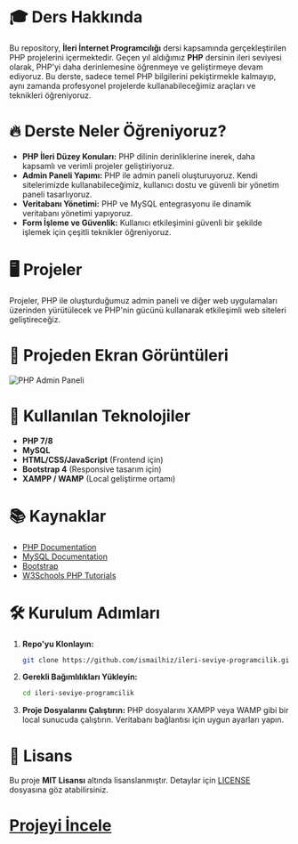 # 🎓 Ders Hakkında

Bu repository, **İleri İnternet Programcılığı** dersi kapsamında gerçekleştirilen PHP projelerini içermektedir. Geçen yıl aldığımız **PHP** dersinin ileri seviyesi olarak, PHP'yi daha derinlemesine öğrenmeye ve geliştirmeye devam ediyoruz. Bu derste, sadece temel PHP bilgilerini pekiştirmekle kalmayıp, aynı zamanda profesyonel projelerde kullanabileceğimiz araçları ve teknikleri öğreniyoruz.

# 🔥 Derste Neler Öğreniyoruz?

- **PHP İleri Düzey Konuları:** PHP dilinin derinliklerine inerek, daha kapsamlı ve verimli projeler geliştiriyoruz.
- **Admin Paneli Yapımı:** PHP ile admin paneli oluşturuyoruz. Kendi sitelerimizde kullanabileceğimiz, kullanıcı dostu ve güvenli bir yönetim paneli tasarlıyoruz.
- **Veritabanı Yönetimi:** PHP ve MySQL entegrasyonu ile dinamik veritabanı yönetimi yapıyoruz.
- **Form İşleme ve Güvenlik:** Kullanıcı etkileşimini güvenli bir şekilde işlemek için çeşitli teknikler öğreniyoruz.

# 🖥️ Projeler

Projeler, PHP ile oluşturduğumuz admin paneli ve diğer web uygulamaları üzerinden yürütülecek ve PHP'nin gücünü kullanarak etkileşimli web siteleri geliştireceğiz.

# 📸 Projeden Ekran Görüntüleri

![PHP Admin Paneli](https://via.placeholder.com/800x400.png?text=Admin+Paneli+Ekran+Görüntüsü)

# 🔧 Kullanılan Teknolojiler

- **PHP 7/8**
- **MySQL**
- **HTML/CSS/JavaScript** (Frontend için)
- **Bootstrap 4** (Responsive tasarım için)
- **XAMPP / WAMP** (Local geliştirme ortamı)

# 📚 Kaynaklar

- [PHP Documentation](https://www.php.net/docs.php)
- [MySQL Documentation](https://dev.mysql.com/doc/)
- [Bootstrap](https://getbootstrap.com)
- [W3Schools PHP Tutorials](https://www.w3schools.com/php/)

# 🛠️ Kurulum Adımları

1. **Repo'yu Klonlayın:**
    ```bash
    git clone https://github.com/ismailhiz/ileri-seviye-programcilik.git
    ```

2. **Gerekli Bağımlılıkları Yükleyin:**
    ```bash
    cd ileri-seviye-programcilik
    ```

3. **Proje Dosyalarını Çalıştırın:** PHP dosyalarını XAMPP veya WAMP gibi bir local sunucuda çalıştırın. Veritabanı bağlantısı için uygun ayarları yapın.

# 📜 Lisans

Bu proje **MIT Lisansı** altında lisanslanmıştır. Detaylar için [LICENSE](./LICENSE) dosyasına göz atabilirsiniz.

# [Projeyi İncele](#)


